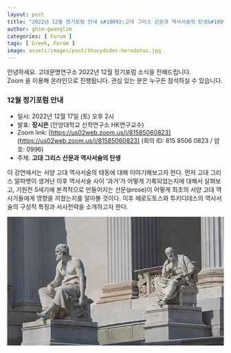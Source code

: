 ```yaml
---
layout: post
title: "2022년 12월 정기포럼 안내 &#10092;고대 그리스 산문과 역사서술의 탄생&#10093;"
author: ghim-gwanglim
categories: [ Forum ]
tags: [ Greek, Forum ]
image: assets/images/post/thucydides-herodotus.jpg
---
```


안녕하세요. 고대문명연구소 2022년 12월 정기포럼 소식을 전해드립니다.<br> 
Zoom 을 이용해 온라인으로 진행됩니다. 관심 있는 분은 누구든 참석하실 수 있습니다. 

### 12월 정기포럼 안내
- 일시: 2022년 12월 17일 (토) 오후 2시
- 발표: __장시은__ (안양대학교 신학연구소 HK연구교수)
- Zoom link: [https://us02web.zoom.us/j/81585060823](https://us02web.zoom.us/j/81585060823)
  (회의 ID: 815 8506 0823 / 암호: 0996)
- 주제: __고대 그리스 산문과 역사서술의 탄생__

이 강연에서는 서양 고대 역사서술의 태동에 대해 이야기해보고자 한다. 먼저 고대 그리스 알파벳이 생겨난 이후 역사서술 사이 ‘과거’가 어떻게 기록되었는지에 대해서 살펴보고, 기원전 5세기에 본격적으로 만들어지는 산문(prose)이 어떻게 최초의 서양 고대 역사가들에게 영향을 끼쳤는지를 알아볼 것이다. 이후 헤로도토스와 투키디데스의 역사서술의 구성적 특징과 서사전략을 소개하고자 한다. 

![](/assets/images/post/thucydides-herodotus2.jpg)

